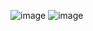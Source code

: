 ![image](https://github.com/user-attachments/assets/18052f4b-c445-4693-bc30-677e9b575c33)
![image](https://github.com/user-attachments/assets/da9daefe-b04b-48bc-8dd1-fd47459df62d)
